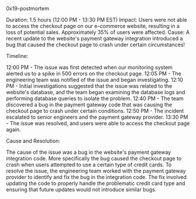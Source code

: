 0x19-postmortem

Duration: 1.5 hours (12:00 PM - 13:30 PM EST) Impact: Users were not able to access the checkout page on our e-commerce website, resulting in a loss of potential sales. Approximately 35% of users were affected.
Cause: A recent update to the website's payment gateway integration introduced a bug that caused the checkout page to crash under certain circumstances!

Timeline:

12:00 PM - The issue was first detected when our monitoring system alerted us to a spike in 500 errors on the checkout page.
12:05 PM - The engineering team was notified of the issue and began investigating.
12:10 PM - Initial investigations suggested that the issue was related to the website's database, and the team began examining the database logs and performing database queries to isolate the problem.
12:40 PM - The team discovered a bug in the payment gateway code that was causing the checkout page to crash under certain conditions.
12:50 PM - The incident escalated to senior engineers and the payment gateway provider.
13:30 PM - The issue was resolved, and users were able to access the checkout page again.

Cause and Resolution:

The cause of the issue was a bug in the website's payment gateway integration code. More specifically the bug caused the checkout page to crash when users attempted to use a certain type of credit cards.
To resolve the issue, the engineering team worked with the payment gateway provider to identify and fix the bug in the integration code. The fix involved updating the code to properly handle the problematic credit card type and ensuring that future updates would not introduce similar bugs.
